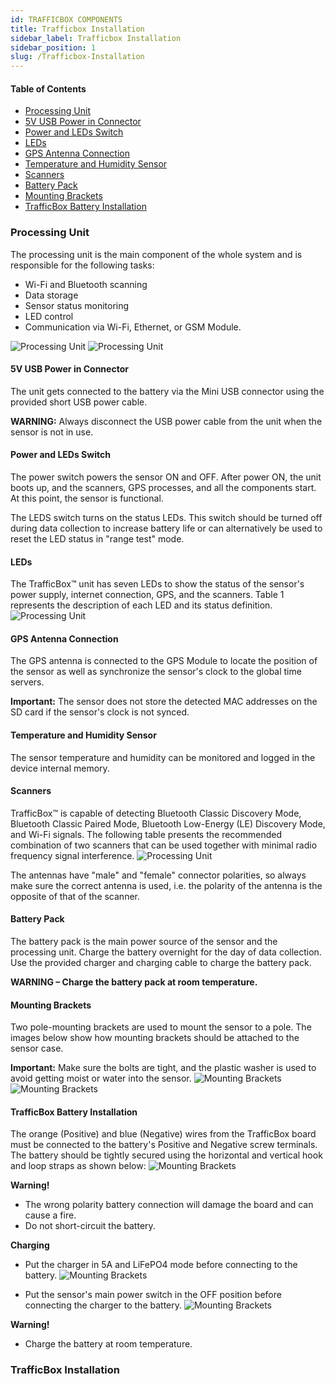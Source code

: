 ```yaml
---
id: TRAFFICBOX COMPONENTS
title: Trafficbox Installation
sidebar_label: Trafficbox Installation
sidebar_position: 1
slug: /Trafficbox-Installation
---
```


#### Table of Contents

- [Processing Unit](#processing-unit)
- [5V USB Power in Connector](#5v-usb-power-in-connector)
- [Power and LEDs Switch](#power-and-leds-switch)
- [LEDs](#leds)
- [GPS Antenna Connection](#gps-antenna-connection)
- [Temperature and Humidity Sensor](#temperature-and-humidity-sensor)
- [Scanners](#scanners)
- [Battery Pack](#battery-pack)
- [Mounting Brackets](#mounting-brackets)
- [TrafficBox Battery Installation](#trafficbox-battery-installation)

### Processing Unit

The processing unit is the main component of the whole system and is responsible for the following tasks:

- Wi-Fi and Bluetooth scanning
- Data storage
- Sensor status monitoring
- LED control
- Communication via Wi-Fi, Ethernet, or GSM Module.

![Processing Unit](../../../static/img/processing.unit_.1.png)
![Processing Unit](../../../static/img/processing.unit_.2.png)

#### 5V USB Power in Connector

The unit gets connected to the battery via the Mini USB connector using the provided short USB power cable.

**WARNING:** Always disconnect the USB power cable from the unit when the sensor is not in use.

#### Power and LEDs Switch

The power switch powers the sensor ON and OFF. After power ON, the unit boots up, and the scanners, GPS processes, and all the components start. At this point, the sensor is functional.

The LEDS switch turns on the status LEDs. This switch should be turned off during data collection to increase battery life or can alternatively be used to reset the LED status in "range test" mode.

#### LEDs

The TrafficBox™ unit has seven LEDs to show the status of the sensor's power supply, internet connection, GPS, and the scanners. Table 1 represents the description of each LED and its status definition.
![Processing Unit](../../../static/img/LEDs-status.png)

#### GPS Antenna Connection

The GPS antenna is connected to the GPS Module to locate the position of the sensor as well as synchronize the sensor's clock to the global time servers.

**Important:** The sensor does not store the detected MAC addresses on the SD card if the sensor's clock is not synced.

#### Temperature and Humidity Sensor

The sensor temperature and humidity can be monitored and logged in the device internal memory.

#### Scanners

TrafficBox™ is capable of detecting Bluetooth Classic Discovery Mode, Bluetooth Classic Paired Mode, Bluetooth Low-Energy (LE) Discovery Mode, and Wi-Fi signals. The following table presents the recommended combination of two scanners that can be used together with minimal radio frequency signal interference.
![Processing Unit](../../../static/img/TrafficBox-Scanners.png)

The antennas have "male" and "female" connector polarities, so always make sure the correct antenna is used, i.e. the polarity of the antenna is the opposite of that of the scanner.

#### Battery Pack

The battery pack is the main power source of the sensor and the processing unit. Charge the battery overnight for the day of data collection. Use the provided charger and charging cable to charge the battery pack.

**WARNING – Charge the battery pack at room temperature.**

#### Mounting Brackets

Two pole-mounting brackets are used to mount the sensor to a pole. The images below show how mounting brackets should be attached to the sensor case.

**Important:** Make sure the bolts are tight, and the plastic washer is used to avoid getting moist or water into the sensor.
![Mounting Brackets](../../../static/img/bracket1.png)
![Mounting Brackets](../../../static/img/bracket2.png)

#### TrafficBox Battery Installation

The orange (Positive) and blue (Negative) wires from the TrafficBox board must be connected to the battery's Positive and Negative screw terminals. The battery should be tightly secured using the horizontal and vertical hook and loop straps as shown below:
![Mounting Brackets](../../../static/img/two-images.jpg)

**Warning!**
- The wrong polarity battery connection will damage the board and can cause a fire.
- Do not short-circuit the battery.

**Charging**
- Put the charger in 5A and LiFePO4 mode before connecting to the battery.
![Mounting Brackets](../../../static/img/image-with-diagram.jpg)

- Put the sensor's main power switch in the OFF position before connecting the charger to the battery.
![Mounting Brackets](../../../static/img/Two-images-1.jpg)

**Warning!**
- Charge the battery at room temperature.

### TrafficBox Installation
